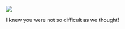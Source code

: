 <image src="https://raw.githubusercontent.com/code-pool/I-See-You/master/src/logo.png"/>


I knew you were not so difficult as we thought! 
